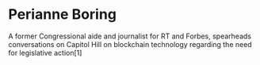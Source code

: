 # Perianne Boring
A former Congressional aide and journalist for RT and Forbes, spearheads conversations on Capitol Hill on blockchain technology regarding the need for legislative action[1]
